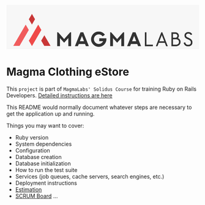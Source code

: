 ![BrightCoders Logo](img/logo-ml.png)

# Magma Clothing eStore

This `project` is part of `MagmaLabs' Solidus Course` for training Ruby on Rails Developers. [Detailed instructions are here](/instructions)

This README would normally document whatever steps are necessary to get the application up and running.

Things you may want to cover:

- Ruby version
- System dependencies
- Configuration
- Database creation
- Database initialization
- How to run the test suite
- Services (job queues, cache servers, search engines, etc.)
- Deployment instructions
- [Estimation](https://docs.google.com/spreadsheets/d/1kSxI65eQfvyiv5grYtj_i-d35iJbaS81IGHMdt1h5iU/edit#gid=122977981)
- [SCRUM Board](https://github.com/users/Metuz/projects/1)
...
